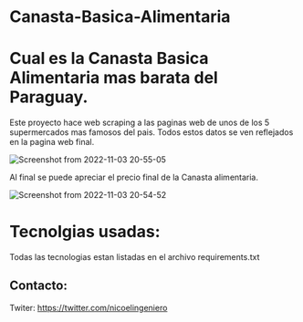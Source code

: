 # Canasta-Basica-Alimentaria
# Cual es la Canasta Basica Alimentaria mas barata del Paraguay.
Este proyecto hace web scraping a las paginas web de unos de los 5 supermercados mas famosos del pais.
Todos estos datos se ven reflejados en la pagina web final.

![Screenshot from 2022-11-03 20-55-05](https://user-images.githubusercontent.com/65906810/199857022-022d637a-7d08-488e-b693-4b637ec7b49b.png)

Al final se puede apreciar el precio final de la Canasta alimentaria.

![Screenshot from 2022-11-03 20-54-52](https://user-images.githubusercontent.com/65906810/199857076-a98810d3-e92e-441a-91b0-b14165bf6094.png)



# Tecnolgias usadas:
Todas las tecnologias estan listadas en el archivo requirements.txt

## Contacto: 
Twiter: https://twitter.com/nicoelingeniero
